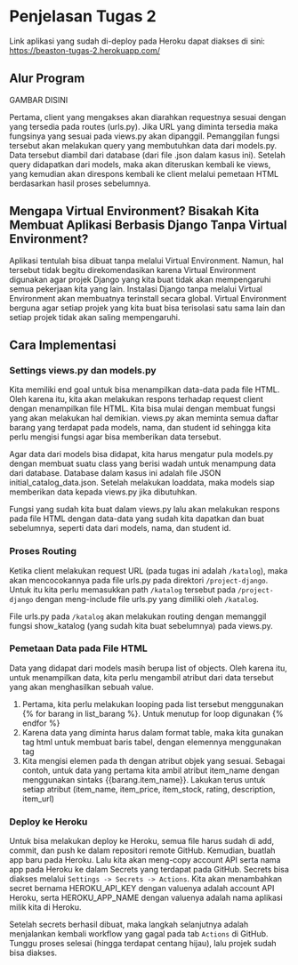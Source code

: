 # Penjelasan Tugas 2

Link aplikasi yang sudah di-deploy pada Heroku dapat diakses di sini:
https://beaston-tugas-2.herokuapp.com/


## Alur Program

GAMBAR DISINI

Pertama, client yang mengakses akan diarahkan requestnya sesuai dengan yang tersedia pada routes (urls.py). Jika URL yang diminta tersedia maka fungsinya yang sesuai pada views.py akan dipanggil. Pemanggilan fungsi tersebut akan melakukan query yang membutuhkan data dari models.py. Data tersebut diambil dari database (dari file .json dalam kasus ini). Setelah query didapatkan dari models, maka akan diteruskan kembali ke views, yang kemudian akan direspons kembali ke client melalui pemetaan HTML berdasarkan hasil proses sebelumnya.


## Mengapa Virtual Environment? Bisakah Kita Membuat Aplikasi Berbasis Django Tanpa Virtual Environment?

Aplikasi tentulah bisa dibuat tanpa melalui Virtual Environment. Namun, hal tersebut tidak begitu direkomendasikan karena Virtual Environment digunakan agar projek Django yang kita buat tidak akan mempengaruhi semua pekerjaan kita yang lain. Instalasi Django tanpa melalui Virtual Environment akan membuatnya terinstall secara global. Virtual Environment berguna agar setiap projek yang kita buat bisa terisolasi satu sama lain dan setiap projek tidak akan saling mempengaruhi.


## Cara Implementasi

### Settings views.py dan models.py

Kita memiliki end goal untuk bisa menampilkan data-data pada file HTML. Oleh karena itu, kita akan melakukan respons terhadap request client dengan menampilkan file HTML. Kita bisa mulai dengan membuat fungsi yang akan melakukan hal demikian. views.py akan meminta semua daftar barang yang terdapat pada models, nama, dan student id sehingga kita perlu mengisi fungsi agar bisa memberikan data tersebut. 

Agar data dari models bisa didapat, kita harus mengatur pula models.py dengan membuat suatu class yang berisi wadah untuk menampung data dari database. Database dalam kasus ini adalah file JSON initial_catalog_data.json. Setelah melakukan loaddata, maka models siap memberikan data kepada views.py jika dibutuhkan.

Fungsi yang sudah kita buat dalam views.py lalu akan melakukan respons pada file HTML dengan data-data yang sudah kita dapatkan dan buat sebelumnya, seperti data dari models, nama, dan student id.

### Proses Routing

Ketika client melakukan request URL (pada tugas ini adalah `/katalog`), maka akan mencocokannya pada file urls.py pada direktori `/project-django`. Untuk itu kita perlu memasukkan path `/katalog` tersebut pada `/project-django` dengan meng-include file urls.py yang dimiliki oleh `/katalog`.

File urls.py pada `/katalog` akan melakukan routing dengan memanggil fungsi show_katalog (yang sudah kita buat sebelumnya) pada views.py.

### Pemetaan Data pada File HTML

Data yang didapat dari models masih berupa list of objects. Oleh karena itu, untuk menampilkan data, kita perlu mengambil atribut dari data tersebut yang akan menghasilkan sebuah value.

1. Pertama, kita perlu melakukan looping pada list tersebut menggunakan {% for barang in list_barang %}. Untuk menutup for loop digunakan {% endfor %}
2. Karena data yang diminta harus dalam format table, maka kita gunakan tag html <tr></tr> untuk membuat baris tabel, dengan elemennya menggunakan tag <th></th>
3. Kita mengisi elemen pada th dengan atribut objek yang sesuai. Sebagai contoh, untuk data yang pertama kita ambil atribut item_name dengan menggunakan sintaks {{barang.item_name}}. Lakukan terus untuk setiap atribut (item_name, item_price, item_stock, rating, description, item_url)

### Deploy ke Heroku

Untuk bisa melakukan deploy ke Heroku, semua file harus sudah di add, commit, dan push ke dalam repositori remote GitHub. Kemudian, buatlah app baru pada Heroku. Lalu kita akan meng-copy account API serta nama app pada Heroku ke dalam Secrets yang terdapat pada GitHub. Secrets bisa diakses melalui `Settings -> Secrets -> Actions`. Kita akan menambahkan secret bernama HEROKU_API_KEY dengan valuenya adalah account API Heroku, serta HEROKU_APP_NAME dengan valuenya adalah nama aplikasi milik kita di Heroku.

Setelah secrets berhasil dibuat, maka langkah selanjutnya adalah menjalankan kembali workflow yang gagal pada tab `Actions` di GitHub. Tunggu proses selesai (hingga terdapat centang hijau), lalu projek sudah bisa diakses.